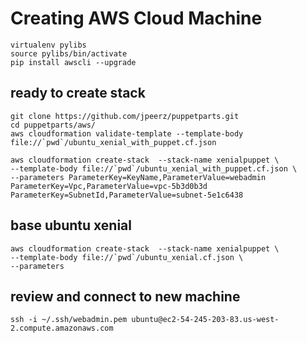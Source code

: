 # Creating AWS Cloud Machine

    virtualenv pylibs
    source pylibs/bin/activate
    pip install awscli --upgrade

## ready to create stack

    git clone https://github.com/jpeerz/puppetparts.git
    cd puppetparts/aws/
    aws cloudformation validate-template --template-body file://`pwd`/ubuntu_xenial_with_puppet.cf.json

    aws cloudformation create-stack  --stack-name xenialpuppet \
    --template-body file://`pwd`/ubuntu_xenial_with_puppet.cf.json \
    --parameters ParameterKey=KeyName,ParameterValue=webadmin ParameterKey=Vpc,ParameterValue=vpc-5b3d0b3d  ParameterKey=SubnetId,ParameterValue=subnet-5e1c6438

## base ubuntu xenial

    aws cloudformation create-stack  --stack-name xenialpuppet \
    --template-body file://`pwd`/ubuntu_xenial.cf.json \
    --parameters 

## review and connect to new machine

    ssh -i ~/.ssh/webadmin.pem ubuntu@ec2-54-245-203-83.us-west-2.compute.amazonaws.com
